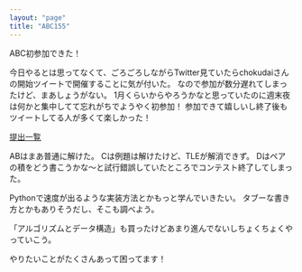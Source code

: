 ```yaml
---
layout: "page"
title: "ABC155"
---
```

ABC初参加できた！

今日やるとは思ってなくて、ごろごろしながらTwitter見ていたらchokudaiさんの開始ツイートで開催することに気が付いた。
なので参加が数分遅れてしまったけど、まあしょうがない。
1月くらいからやろうかなと思っていたのに週末夜は何かと集中してて忘れがちでようやく初参加！
参加できて嬉しいし終了後もツイートしてる人が多くて楽しかった！

[提出一覧](https://atcoder.jp/contests/abc155/submissions?f.User=nuts3745)

ABはまあ普通に解けた。
Cは例題は解けたけど、TLEが解消できず。
Dはペアの積をどう書こうかな〜と試行錯誤していたところでコンテスト終了してしまった。


Pythonで速度が出るような実装方法とかもっと学んでいきたい。
タブーな書き方とかもありそうだし、そこも調べよう。

「アルゴリズムとデータ構造」も買ったけどあまり進んでないしちょくちょくやっていこう。

やりたいことがたくさんあって困ってます！